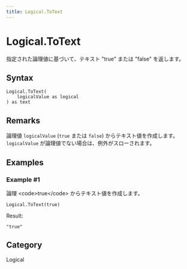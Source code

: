 ```yaml
---
title: Logical.ToText
---
```


# Logical.ToText


指定された論理値に基づいて、テキスト &#34;true&#34; または &#34;false&#34; を返します。


## Syntax

```powerquery
Logical.ToText(
    logicalValue as logical
) as text
```


## Remarks

論理値 <code>logicalValue</code> (<code>true</code> または <code>false</code>) からテキスト値を作成します。<code>logicalValue</code> が論理値でない場合は、例外がスローされます。


## Examples

### Example #1 
論理 &lt;code&gt;true&lt;/code&gt; からテキスト値を作成します。
```powerquery
Logical.ToText(true)
```

Result: 
```powerquery
"true"
```




## Category
Logical
